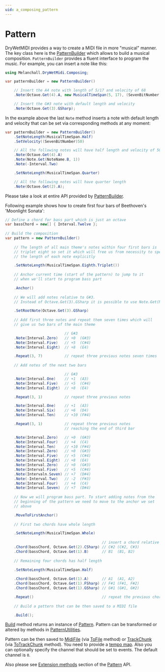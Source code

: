 ```yaml
---
uid: a_composing_pattern
---
```


# Pattern

DryWetMIDI provides a way to create a MIDI file in more "musical" manner. The key class here is the [PatternBuilder](xref:Melanchall.DryWetMidi.Composing.PatternBuilder) which allows to build a musical composition. `PatternBuilder` provides a fluent interface to program the music. For example, you can insert a note like this:

```csharp
using Melanchall.DryWetMidi.Composing;

var patternBuilder = new PatternBuilder()

    // Insert the A4 note with length of 5/17 and velocity of 68
    .Note(Octave.Get(4).A, new MusicalTimeSpan(5, 17), (SevenBitNumber)68)

    // Insert the G#3 note with default length and velocity
    .Note(Octave.Get(3).GSharp);
```

In the example above the last `Note` method inserts a note with default length and velocity that can be set via corresponding methods at any moment:

```csharp
var patternBuilder = new PatternBuilder()
    .SetNoteLength(MusicalTimeSpan.Half)
    .SetVelocity((SevenBitNumber)50)

    // All the following notes will have half length and velocity of 50
    .Note(Octave.Get(4).A)
    .Note(Note.Get(NoteName.B, 1))
    .Note(-Interval.Two)

    .SetNoteLength(MusicalTimeSpan.Quarter)

    // All the following notes will have quarter length
    .Note(Octave.Get(2).A);
```

Please take a look at entire API provided by [PatternBuilder](xref:Melanchall.DryWetMidi.Composing.PatternBuilder).

Following example shows how to create first four bars of Beethoven's 'Moonlight Sonata':

```csharp    
// Define a chord for bass part which is just an octave
var bassChord = new[] { Interval.Twelve };
    
// Build the composition
var pattern = new PatternBuilder()
     
    // The length of all main theme's notes within four first bars is
    // triplet eight so set it which will free us from necessity to specify
    // the length of each note explicitly

    .SetNoteLength(MusicalTimeSpan.Eighth.Triplet())
    
    // Anchor current time (start of the pattern) to jump to it
    // when we'll start to program bass part

    .Anchor()
    
    // We will add notes relative to G#3.
    // Instead of Octave.Get(3).GSharp it is possible to use Note.Get(NoteName.GSharp, 3)

    .SetRootNote(Octave.Get(3).GSharp)
    
    // Add first three notes and repeat them seven times which will
    // give us two bars of the main theme

                           // G#3
    .Note(Interval.Zero)   // +0  (G#3)
    .Note(Interval.Five)   // +5  (C#4)
    .Note(Interval.Eight)  // +8  (E4)

    .Repeat(3, 7)          // repeat three previous notes seven times
    
    // Add notes of the next two bars

                           // G#3
    .Note(Interval.One)    // +1  (A3)
    .Note(Interval.Five)   // +5  (C#4)
    .Note(Interval.Eight)  // +8  (E4)

    .Repeat(3, 1)          // repeat three previous notes

    .Note(Interval.One)    // +1  (A3)
    .Note(Interval.Six)    // +6  (D4)
    .Note(Interval.Ten)    // +10 (F#4)

    .Repeat(3, 1)          // repeat three previous notes
                           // reaching the end of third bar

    .Note(Interval.Zero)   // +0  (G#3)
    .Note(Interval.Four)   // +4  (C4)
    .Note(Interval.Ten)    // +10 (F#4)
    .Note(Interval.Zero)   // +0  (G#3)
    .Note(Interval.Five)   // +5  (C#4)
    .Note(Interval.Eight)  // +8  (E4)
    .Note(Interval.Zero)   // +0  (G#3)
    .Note(Interval.Five)   // +5  (C#4)
    .Note(Intervaln.Seven) // +7  (D#4)
    .Note(-Interval.Two)   // -2  (F#3)
    .Note(Interval.Four)   // +4  (C4)
    .Note(Interval.Seven)  // +7  (D#4)
    
    // Now we will program bass part. To start adding notes from the
    // beginning of the pattern we need to move to the anchor we set
    // above

    .MoveToFirstAnchor()
    
    // First two chords have whole length

    .SetNoteLength(MusicalTimeSpan.Whole)
    
                                            // insert a chord relative to
    .Chord(bassChord, Octave.Get(2).CSharp) // C#2 (C#2, C#3)
    .Chord(bassChord, Octave.Get(1).B)      // B1  (B1, B2)
    
    // Remaining four chords has half length

    .SetNoteLength(MusicalTimeSpan.Half)
    
    .Chord(bassChord, Octave.Get(1).A)      // A1  (A1, A2)
    .Chord(bassChord, Octave.Get(1).FSharp) // F#1 (F#1, F#2)
    .Chord(bassChord, Octave.Get(1).GSharp) // G#1 (G#1, G#2)

    .Repeat()                               // repeat the previous chord
    
    // Build a pattern that can be then saved to a MIDI file

    .Build();
```

[Build](xref:Melanchall.DryWetMidi.Composing.PatternBuilder.Build) method returns an instance of [Pattern](xref:Melanchall.DryWetMidi.Composing.Pattern). Pattern can be transformed or altered by methods in [PatternUtilities](xref:Melanchall.DryWetMidi.Composing.PatternUtilities).

Pattern can be then saved to [MidiFile](xref:Melanchall.DryWetMidi.Core.MidiFile) (via [ToFile](xref:Melanchall.DryWetMidi.Composing.Pattern.ToFile*) method) or [TrackChunk](xref:Melanchall.DryWetMidi.Core.TrackChunk) (via [ToTrackChunk](xref:Melanchall.DryWetMidi.Composing.Pattern.ToTrackChunk*) method). You need to provide a [tempo map](xref:Melanchall.DryWetMidi.Interaction.TempoMap). Also you can optionally specify the channel that should be set to events. The default channel is `0`.

Also please see [Extension methods](xref:Melanchall.DryWetMidi.Composing.Pattern#extensionmethods) section of the [Pattern](xref:Melanchall.DryWetMidi.Composing.Pattern) API.